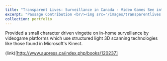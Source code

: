 ```yaml
---
title: "Transparent Lives: Surveillance in Canada - Video Games See into Player's Living Rooms"
excerpt: "Passage Contribution <br/><img src='/images/transparentlives.jpg'>"
collection: portfolio
---
```


Provided a small character driven vingette on in-home surveillance by videogame platforms which use structured light 3D scanning technologies like those found in Microsoft's Kinect.

(link)[http://www.aupress.ca/index.php/books/120237]
